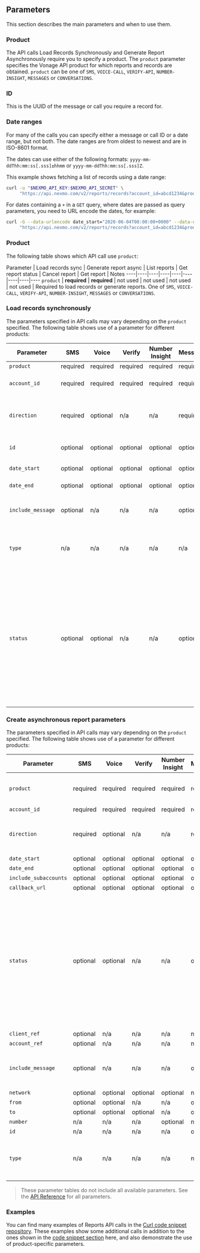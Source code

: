 ## Parameters

This section describes the main parameters and when to use them.

### Product

The API calls Load Records Synchronously and Generate Report Asynchronously require you to specify a product. The `product` parameter specifies the Vonage API product for which reports and records are obtained. `product` can be one of `SMS`, `VOICE-CALL`, `VERIFY-API`, `NUMBER-INSIGHT`, `MESSAGES` or `CONVERSATIONS`.

### ID

This is the UUID of the message or call you require a record for.

### Date ranges

For many of the calls you can specify either a message or call ID or a date range, but not both. The date ranges are from oldest to newest and are in ISO-8601 format.

The dates can use either of the following formats: `yyyy-mm-ddThh:mm:ss[.sss]±hhmm` or `yyyy-mm-ddThh:mm:ss[.sss]Z`.

This example shows fetching a list of records using a date range:

```sh
curl -u "$NEXMO_API_KEY:$NEXMO_API_SECRET" \
     "https://api.nexmo.com/v2/reports/records?account_id=abcd1234&product=MESSAGES&direction=outbound&date_start=2020-06-04T00:01:00Z&date_end=2020-06-04T00:02:00Z"
```

For dates containing a `+` in a `GET` query, where dates are passed as query parameters, you need to URL encode the dates, for example:

```sh
curl -G --data-urlencode date_start="2020-06-04T08:00:00+0000" --data-urlencode date_end="2020-06-04T14:00:00+0000" -u "$NEXMO_API_KEY:$NEXMO_API_SECRET" \
     "https://api.nexmo.com/v2/reports/records?account_id=abcd1234&product=SMS&direction=outbound"
```

### Product

The following table shows which API call use `product`:

Parameter | Load records sync | Generate report async | List reports | Get report status | Cancel report | Get report | Notes
----|----|----|----|----|----|----|----|----
`product` | **required** | **required** | not used | not used | not used | not used | Required to load records or generate reports. One of `SMS`, `VOICE-CALL`, `VERIFY-API`, `NUMBER-INSIGHT`, `MESSAGES` or `CONVERSATIONS`.

### Load records synchronously

The parameters specified in API calls may vary depending on the `product` specified. The following table shows use of a parameter for different products:

Parameter | SMS | Voice | Verify | Number Insight | Messages | Conversations | Description |
----------|-----|-------|--------|----------------|----------|---------------|-------------|
`product` | required | required | required | required | required | required |
`account_id` | required | required | required | required | required | required | Account to obtain records for.
`direction` | required | optional | n/a | n/a | required | n/a | Direction of messages or call. Can be `inbound` or `outbound`. |
`id` | optional | optional | optional | optional | optional | optional | Invalid if date range specified. |
`date_start` | optional | optional | optional | optional | optional | optional | Invalid if `id` specified. |
`date_end` | optional | optional | optional | optional | optional | optional | Invalid if `id` specified. |
`include_message` | optional | n/a | n/a | n/a | optional | n/a | If `true` include the body of the text message.
`type` | n/a | n/a | n/a | n/a | n/a | required | For `CONVERSATIONS` only. Can be `ip-voice` or `cs-custom-event`. |
`status` | optional | optional | n/a | n/a | optional | n/a | Checks for records with specified status. For example `delivered` (for messages) or `answered` (for a voice call). For report status checking it may be `SUCCESS` or one of the other supported values. |

### Create asynchronous report parameters

The parameters specified in API calls may vary depending on the `product` specified. The following table shows use of a parameter for different products:

Parameter | SMS | Voice | Verify | Number Insight | Messages | Conversations | Description |
----------|-----|-------|--------|----------------|----------|---------------|-------------|
`product` | required | required | required | required | required | required | Required to load records or generate reports. |
`account_id` | required | required | required | required | required | required |
`direction` | required | optional | n/a | n/a | required | n/a | Direction of messages or call. Can be `inbound` or `outbound`. |
`date_start` | optional | optional | optional | optional | optional | optional |
`date_end` | optional | optional | optional | optional | optional | optional |
`include_subaccounts` | optional | optional | optional | optional | optional | optional |
`callback_url` | optional | optional | optional | optional | optional | optional |
`status` | optional | optional | n/a | n/a | optional | optional | Checks for records with specified status. For example `delivered` (for messages) or `answered` (for a voice call). For report status checking it may be `SUCCESS` or one of the other supported values. |
`client_ref` | optional | n/a | n/a | n/a | n/a | n/a |
`account_ref` | optional | n/a | n/a | n/a | n/a | n/a |
`include_message` | optional | n/a | n/a | n/a | optional | n/a | If `true`, the body of the message will be included in the response. |
`network` | optional | optional | optional | optional | n/a | n/a |
`from` | optional | optional | n/a | n/a | optional | n/a |
`to` | optional | optional | optional | n/a | optional | n/a |
`number` | n/a | n/a | n/a | optional | n/a | n/a |
`id` | n/a | n/a | n/a | n/a | optional | n/a |
`type` | n/a | n/a | n/a | n/a | n/a | required | For `CONVERSATIONS` only. Can be `ip-voice` or `cs-custom-event`.

> These parameter tables do not include all available parameters. See the [API Reference](/api/reports) for all parameters.

### Examples

You can find many examples of Reports API calls in the [Curl code snippet repository](https://github.com/Nexmo/nexmo-curl-code-snippets). These examples show some additional calls in addition to the ones shown in the [code snippet section](/reports/code-snippets/before-you-begin) here, and also demonstrate the use of product-specific parameters.
